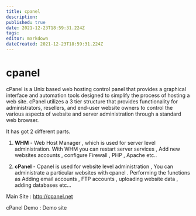 ```yaml
---
title: cpanel
description: 
published: true
date: 2021-12-23T18:59:31.224Z
tags: 
editor: markdown
dateCreated: 2021-12-23T18:59:31.224Z
---
```


# cpanel

cPanel is a Unix based web hosting control panel that provides a graphical interface and automation tools designed to simplify the process of hosting a web site. cPanel utilizes a 3 tier structure that provides functionality for administrators, resellers, and end-user website owners to control the various aspects of website and server administration through a standard web browser.

It has got 2 different parts.

1) **WHM** -  Web Host Manager , which is used for server level administration. With WHM you can restart server services , Add new websites accounts , configure Firewall , PHP , Apache etc..

2) **cPanel** - Cpanel is used for website level administration , You can administrate a particular websites with cpanel . Performing the functions as Adding email accounts , FTP accounts , uploading website data , adding databases etc...

 

Main Site : http://cpanel.net

cPanel Demo : Demo site